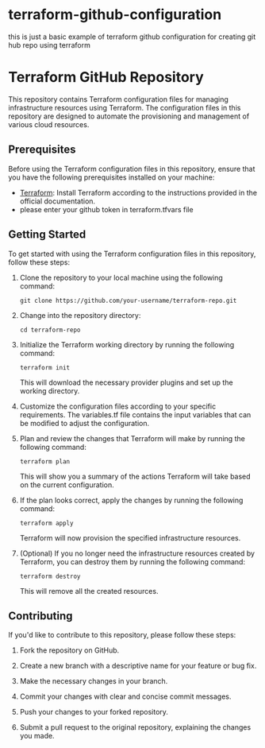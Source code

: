 # terraform-github-configuration
this is just a basic example of terraform github configuration for creating git hub repo using terraform 
# Terraform GitHub Repository

This repository contains Terraform configuration files for managing infrastructure resources using Terraform. The configuration files in this repository are designed to automate the provisioning and management of various cloud resources.

## Prerequisites

Before using the Terraform configuration files in this repository, ensure that you have the following prerequisites installed on your machine:

- [Terraform](https://www.terraform.io/downloads.html): Install Terraform according to the instructions provided in the official documentation.
- please enter your github token in terraform.tfvars file

## Getting Started

To get started with using the Terraform configuration files in this repository, follow these steps:

1. Clone the repository to your local machine using the following command:

   ```shell
   git clone https://github.com/your-username/terraform-repo.git
   ```

2. Change into the repository directory:

   ```shell
   cd terraform-repo
   ```

3. Initialize the Terraform working directory by running the following command:

   ```shell
   terraform init
   ```

   This will download the necessary provider plugins and set up the working directory.

4. Customize the configuration files according to your specific requirements. The variables.tf file contains the input variables that can be modified to adjust the configuration.

5. Plan and review the changes that Terraform will make by running the following command:

   ```shell
   terraform plan
   ```

   This will show you a summary of the actions Terraform will take based on the current configuration.

6. If the plan looks correct, apply the changes by running the following command:

   ```shell
   terraform apply
   ```

   Terraform will now provision the specified infrastructure resources.

7. (Optional) If you no longer need the infrastructure resources created by Terraform, you can destroy them by running the following command:

   ```shell
   terraform destroy
   ```

   This will remove all the created resources.

## Contributing

If you'd like to contribute to this repository, please follow these steps:

1. Fork the repository on GitHub.

2. Create a new branch with a descriptive name for your feature or bug fix.

3. Make the necessary changes in your branch.

4. Commit your changes with clear and concise commit messages.

5. Push your changes to your forked repository.

6. Submit a pull request to the original repository, explaining the changes you made.

